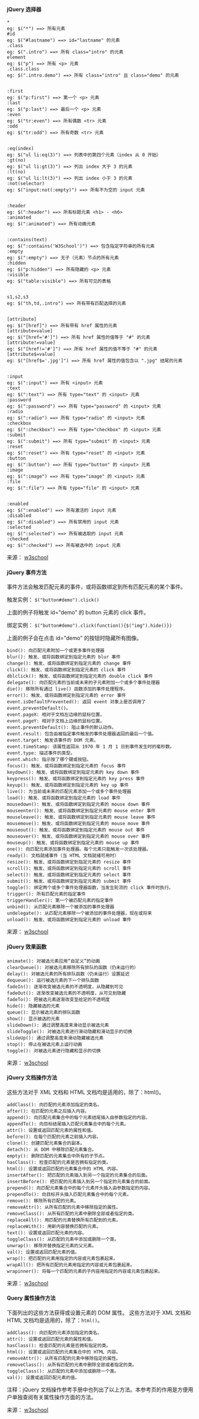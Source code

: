 #### jQuery 选择器

```
*
eg: $("*") ==> 所有元素
#id
eg: $("#lastname") ==> id="lastname" 的元素
.class
eg: $(".intro") ==> 所有 class="intro" 的元素
element
eg: $("p") ==> 所有 <p> 元素
.class.class
eg: $(".intro.demo") ==> 所有 class="intro" 且 class="demo" 的元素


:first
eg: $("p:first") ==> 第一个 <p> 元素
:last
eg: $("p:last") ==> 最后一个 <p> 元素
:even
eg: $("tr:even") ==> 所有偶数 <tr> 元素
:odd
eg: $("tr:odd") ==> 所有奇数 <tr> 元素


:eq(index)
eg: $("ul li:eq(3)") ==> 列表中的第四个元素（index 从 0 开始）
:gt(no)
eg: $("ul li:gt(3)") ==> 列出 index 大于 3 的元素
:lt(no)
eg: $("ul li:lt(3)") ==> 列出 index 小于 3 的元素
:not(selector)
eg: $("input:not(:empty)") ==> 所有不为空的 input 元素


:header
eg: $(":header") ==> 所有标题元素 <h1> - <h6>
:animated
eg: $(":animated") ==> 所有动画元素


:contains(text)
eg: $(":contains('W3School')") ==> 包含指定字符串的所有元素
:empty
eg: $(":empty") ==> 无子（元素）节点的所有元素
:hidden
eg: $("p:hidden") ==> 所有隐藏的 <p> 元素
:visible
eg: $("table:visible") ==> 所有可见的表格


s1,s2,s3
eg: $("th,td,.intro") ==> 所有带有匹配选择的元素


[attribute]
eg: $("[href]") ==> 所有带有 href 属性的元素
[attribute=value]
eg: $("[href='#']") ==> 所有 href 属性的值等于 "#" 的元素
[attribute!=value]
eg: $("[href!='#']") ==> 所有 href 属性的值不等于 "#" 的元素
[attribute$=value]
eg: $("[href$='.jpg']") ==> 所有 href 属性的值包含以 ".jpg" 结尾的元素


:input
eg: $(":input") ==> 所有 <input> 元素
:text
eg: $(":text") ==> 所有 type="text" 的 <input> 元素
:password
eg: $(":password") ==> 所有 type="password" 的 <input> 元素
:radio
eg: $(":radio") ==> 所有 type="radio" 的 <input> 元素
:checkbox
eg: $(":checkbox") ==> 所有 type="checkbox" 的 <input> 元素
:submit
eg: $(":submit") ==> 所有 type="submit" 的 <input> 元素
:reset
eg: $(":reset") ==> 所有 type="reset" 的 <input> 元素
:button
eg: $(":button") ==> 所有 type="button" 的 <input> 元素
:image
eg: $(":image") ==> 所有 type="image" 的 <input> 元素
:file
eg: $(":file") ==> 所有 type="file" 的 <input> 元素


:enabled
eg: $(":enabled") ==> 所有激活的 input 元素
:disabled
eg: $(":disabled") ==> 所有禁用的 input 元素
:selected
eg: $(":selected") ==> 所有被选取的 input 元素
:checked
eg: $(":checked") ==> 所有被选中的 input 元素
```

来源： [w3school](http://www.w3school.com.cn/jquery/jquery_ref_selectors.asp)


#### jQuery 事件方法

事件方法会触发匹配元素的事件，或将函数绑定到所有匹配元素的某个事件。

触发实例：
`$("button#demo").click()`

上面的例子将触发 id="demo" 的 button 元素的 click 事件。

绑定实例：
`$("button#demo").click(function(){$("img").hide()})`

上面的例子会在点击 id="demo" 的按钮时隐藏所有图像。
```
bind(): 向匹配元素附加一个或更多事件处理器
blur(): 触发、或将函数绑定到指定元素的 blur 事件
change(): 触发、或将函数绑定到指定元素的 change 事件
click(): 触发、或将函数绑定到指定元素的 click 事件
dblclick(): 触发、或将函数绑定到指定元素的 double click 事件
delegate(): 向匹配元素的当前或未来的子元素附加一个或多个事件处理器
die(): 移除所有通过 live() 函数添加的事件处理程序。
error(): 触发、或将函数绑定到指定元素的 error 事件
event.isDefaultPrevented(): 返回 event 对象上是否调用了 event.preventDefault()。
event.pageX: 相对于文档左边缘的鼠标位置。
event.pageY: 相对于文档上边缘的鼠标位置。
event.preventDefault(): 阻止事件的默认动作。
event.result: 包含由被指定事件触发的事件处理器返回的最后一个值。
event.target: 触发该事件的 DOM 元素。
event.timeStamp: 该属性返回从 1970 年 1 月 1 日到事件发生时的毫秒数。
event.type: 描述事件的类型。
event.which: 指示按了哪个键或按钮。
focus(): 触发、或将函数绑定到指定元素的 focus 事件
keydown(): 触发、或将函数绑定到指定元素的 key down 事件
keypress(): 触发、或将函数绑定到指定元素的 key press 事件
keyup(): 触发、或将函数绑定到指定元素的 key up 事件
live(): 为当前或未来的匹配元素添加一个或多个事件处理器
load(): 触发、或将函数绑定到指定元素的 load 事件
mousedown(): 触发、或将函数绑定到指定元素的 mouse down 事件
mouseenter(): 触发、或将函数绑定到指定元素的 mouse enter 事件
mouseleave(): 触发、或将函数绑定到指定元素的 mouse leave 事件
mousemove(): 触发、或将函数绑定到指定元素的 mouse move 事件
mouseout(): 触发、或将函数绑定到指定元素的 mouse out 事件
mouseover(): 触发、或将函数绑定到指定元素的 mouse over 事件
mouseup(): 触发、或将函数绑定到指定元素的 mouse up 事件
one(): 向匹配元素添加事件处理器。每个元素只能触发一次该处理器。
ready(): 文档就绪事件（当 HTML 文档就绪可用时）
resize(): 触发、或将函数绑定到指定元素的 resize 事件
scroll(): 触发、或将函数绑定到指定元素的 scroll 事件
select(): 触发、或将函数绑定到指定元素的 select 事件
submit(): 触发、或将函数绑定到指定元素的 submit 事件
toggle(): 绑定两个或多个事件处理器函数，当发生轮流的 click 事件时执行。
trigger(): 所有匹配元素的指定事件
triggerHandler(): 第一个被匹配元素的指定事件
unbind(): 从匹配元素移除一个被添加的事件处理器
undelegate(): 从匹配元素移除一个被添加的事件处理器，现在或将来
unload(): 触发、或将函数绑定到指定元素的 unload 事件
```
来源： [w3school](http://www.w3school.com.cn/jquery/jquery_ref_events.asp)

#### jQuery 效果函数

```
animate(): 对被选元素应用“自定义”的动画
clearQueue(): 对被选元素移除所有排队的函数（仍未运行的）
delay(): 对被选元素的所有排队函数（仍未运行）设置延迟
dequeue(): 运行被选元素的下一个排队函数
fadeIn(): 逐渐改变被选元素的不透明度，从隐藏到可见
fadeOut(): 逐渐改变被选元素的不透明度，从可见到隐藏
fadeTo(): 把被选元素逐渐改变至给定的不透明度
hide(): 隐藏被选的元素
queue(): 显示被选元素的排队函数
show(): 显示被选的元素
slideDown(): 通过调整高度来滑动显示被选元素
slideToggle(): 对被选元素进行滑动隐藏和滑动显示的切换
slideUp(): 通过调整高度来滑动隐藏被选元素
stop(): 停止在被选元素上运行动画
toggle(): 对被选元素进行隐藏和显示的切换
```

来源： [w3school](http://www.w3school.com.cn/jquery/jquery_ref_effects.asp)

#### jQuery 文档操作方法

这些方法对于 XML 文档和 HTML 文档均是适用的，除了：html()。

```
addClass(): 向匹配的元素添加指定的类名。
after(): 在匹配的元素之后插入内容。
append(): 向匹配元素集合中的每个元素结尾插入由参数指定的内容。
appendTo(): 向目标结尾插入匹配元素集合中的每个元素。
attr(): 设置或返回匹配元素的属性和值。
before(): 在每个匹配的元素之前插入内容。
clone(): 创建匹配元素集合的副本。
detach(): 从 DOM 中移除匹配元素集合。
empty(): 删除匹配的元素集合中所有的子节点。
hasClass(): 检查匹配的元素是否拥有指定的类。
html(): 设置或返回匹配的元素集合中的 HTML 内容。
insertAfter(): 把匹配的元素插入到另一个指定的元素集合的后面。
insertBefore(): 把匹配的元素插入到另一个指定的元素集合的前面。
prepend(): 向匹配元素集合中的每个元素开头插入由参数指定的内容。
prependTo(): 向目标开头插入匹配元素集合中的每个元素。
remove(): 移除所有匹配的元素。
removeAttr(): 从所有匹配的元素中移除指定的属性。
removeClass(): 从所有匹配的元素中删除全部或者指定的类。
replaceAll(): 用匹配的元素替换所有匹配到的元素。
replaceWith(): 用新内容替换匹配的元素。
text(): 设置或返回匹配元素的内容。
toggleClass(): 从匹配的元素中添加或删除一个类。
unwrap(): 移除并替换指定元素的父元素。
val(): 设置或返回匹配元素的值。
wrap(): 把匹配的元素用指定的内容或元素包裹起来。
wrapAll(): 把所有匹配的元素用指定的内容或元素包裹起来。
wrapinner(): 将每一个匹配的元素的子内容用指定的内容或元素包裹起来。
```

来源： [w3school](http://www.w3school.com.cn/jquery/jquery_ref_manipulation.asp)

#### Query 属性操作方法

下面列出的这些方法获得或设置元素的 DOM 属性。
这些方法对于 XML 文档和 HTML 文档均是适用的，除了：`html()`。

```
addClass(): 向匹配的元素添加指定的类名。
attr(): 设置或返回匹配元素的属性和值。
hasClass(): 检查匹配的元素是否拥有指定的类。
html(): 设置或返回匹配的元素集合中的 HTML 内容。
removeAttr(): 从所有匹配的元素中移除指定的属性。
removeClass(): 从所有匹配的元素中删除全部或者指定的类。
toggleClass(): 从匹配的元素中添加或删除一个类。
val(): 设置或返回匹配元素的值。
```
注释：jQuery 文档操作参考手册中也列出了以上方法。本参考页的作用是方便用户单独查阅有关属性操作方面的方法。

来源： [w3school](http://www.w3school.com.cn/jquery/jquery_ref_attributes.asp)
